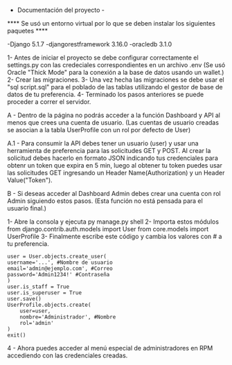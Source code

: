 - Documentación del proyecto -

**** Se usó un entorno virtual por lo que se deben instalar los siguientes paquetes ****

-Django 5.1.7
-djangorestframework 3.16.0
-oracledb 3.1.0

1- Antes de iniciar el proyecto se debe configurar correctamente el settings.py con las credeciales correspondientes en un archivo .env
(Se usó Oracle "Thick Mode" para la conexión a la base de datos usando un wallet.)
2- Crear las migraciones.
3- Una vez hecha las migraciones se debe usar el "sql script.sql" para el poblado de las tablas utilizando el gestor de base de datos de tu preferencia.
4- Terminado los pasos anteriores se puede proceder a correr el servidor.

A - Dentro de la página no podrás acceder a la función Dashboard y API al menos que crees una cuenta de usuario.
(Las cuentas de usuario creadas se asocian a la tabla UserProfile con un rol por defecto de User)

A.1 - Para consumir la API debes tener un usuario (user) y usar una herramienta de preferencia para las solicitudes GET y POST.
Al crear la solicitud debes hacerlo en formato JSON indicando tus credenciales para obtenr un token que expira en 5 min, luego al obtener tu token puedes usar las solicitudes GET ingresando un Header Name(Authorization) y un Header Value("Token").

B - Si deseas acceder al Dashboard Admin debes crear una cuenta con rol Admin siguiendo estos pasos.
(Esta función no está pensada para el usuario final.)

1- Abre la consola y ejecuta py manage.py shell
2- Importa estos módulos 
    from django.contrib.auth.models import User
    from core.models import UserProfile
3- Finalmente escribe este código y cambia los valores con # a tu preferencia.

    user = User.objects.create_user(
    username='...', #Nombre de usuario
    email='admin@ejemplo.com', #Correo
    password='Admin1234!' #Contraseña
    )
    user.is_staff = True
    user.is_superuser = True
    user.save()
    UserProfile.objects.create(
        user=user,
        nombre='Administrador', #Nombre
        rol='admin'
    )
    exit()
4 - Ahora puedes acceder al menú especial de administradores en RPM accediendo con las credenciales creadas.